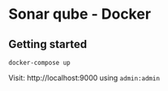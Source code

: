 # Sonar qube - Docker

## Getting started

`docker-compose up`

Visit: http://localhost:9000 using `admin:admin`
